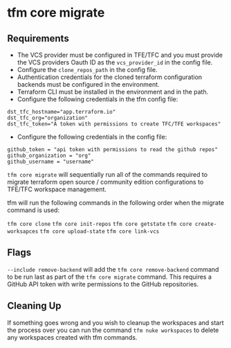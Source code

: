 # tfm core migrate


## Requirements

- The VCS provider must be configured in TFE/TFC and you must provide the VCS providers Oauth ID as the `vcs_provider_id` in the config file.
- Configure the `clone_repos_path` in the config file.
- Authentication credentials for the cloned terraform configuration backends must be configured in the environment.
- Terraform CLI must be installed in the environment and in the path.
- Configure the following credentials in the tfm config file:

```hcl
dst_tfc_hostname="app.terraform.io"
dst_tfc_org="organization"
dst_tfc_token="A token with permissions to create TFC/TFE workspaces"
```

- Configure the following credentials in the config file:

```
github_token = "api token with permissions to read the github repos"
github_organization = "org"
github_username = "username"
```


`tfm core migrate` will sequentially run all of the commands required to migrate terraform open source / community edition configurations to TFE/TFC workspace management.

tfm will run the following commands in the following order when the migrate command is used:

`tfm core clone`
`tfm core init-repos`
`tfm core getstate`
`tfm core create-worksapces`
`tfm core upload-state`
`tfm core link-vcs`


## Flags

`--include remove-backend` will add the `tfm core remove-backend` command to be run last as part of the `tfm core migrate` command. This requires a GitHub API token with write permissions to the GitHub repositories.

## Cleaning Up

If something goes wrong and you wish to cleanup the workspaces and start the process over you can run the command `tfm nuke workspaces` to delete any workspaces created with tfm commands.
